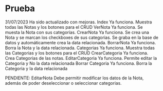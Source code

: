 # Prueba
31/07/2023 Ha sido actualizado con mejoras.
Index              Ya funciona. Muestra todas las Notas y los botones para el CRUD
VerNota            Ya funciona. Se muesta la Nota con sus categorías.
CrearNota          Ya funciona. Se crea una Nota y se marcan los checkboxes de sus categorias. Se graba en la base de datos y automáticamente crea la data relacionada.
BorrarNota         Ya funciona. Borra la Nota y la data relacionada.
Categorias         Ya funciona. Muestra todas las Categorias y los botones para el CRUD
CrearCategoria     Ya funciona. Crea Categorias de las notas.
EditarCategoria    Ya funciona. Permite editar la Categoria y No la data relacionada
Borrar Categoria   Ya funciona. Borra la Categoria y la data relacionada

PENDIENTE:
EditarNota         Debe permitir modificar los datos de la Nota, además de poder deseleccionar o seleccionar categorias.



